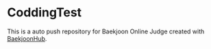 # CoddingTest
This is a auto push repository for Baekjoon Online Judge created with [BaekjoonHub](https://github.com/BaekjoonHub/BaekjoonHub).
